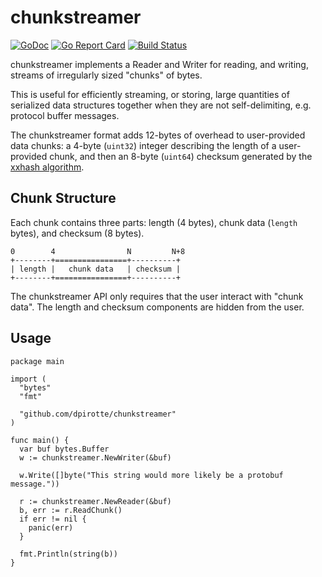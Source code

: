 # chunkstreamer

[![GoDoc](https://godoc.org/github.com/dpirotte/chunkstreamer?status.svg)](https://godoc.org/github.com/dpirotte/chunkstreamer)
[![Go Report
Card](https://goreportcard.com/badge/github.com/dpirotte/go-chunkstreamer)](https://goreportcard.com/report/github.com/dpirotte/go-chunkstreamer)
[![Build
Status](https://travis-ci.org/dpirotte/go-chunkstreamer.svg?branch=master)](https://travis-ci.org/dpirotte/go-chunkstreamer)

chunkstreamer implements a Reader and Writer for reading, and writing, streams
of irregularly sized "chunks" of bytes.

This is useful for efficiently streaming, or storing, large quantities of
serialized data structures together when they are not self-delimiting, e.g.
protocol buffer messages.

The chunkstreamer format adds 12-bytes of overhead to user-provided data chunks:
a 4-byte (`uint32`) integer describing the length of a user-provided chunk, and
then an 8-byte (`uint64`) checksum generated by the [xxhash
algorithm](https://cyan4973.github.io/xxHash/).

## Chunk Structure

Each chunk contains three parts: length (4 bytes), chunk data (`length` bytes),
and checksum (8 bytes).

```
0        4                N         N+8
+--------+================+----------+
| length |   chunk data   | checksum |
+--------+================+----------+
```

The chunkstreamer API only requires that the user interact with "chunk data". The
length and checksum components are hidden from the user.

## Usage

```
package main

import (
  "bytes"
  "fmt"

  "github.com/dpirotte/chunkstreamer"
)

func main() {
  var buf bytes.Buffer
  w := chunkstreamer.NewWriter(&buf)

  w.Write([]byte("This string would more likely be a protobuf message."))

  r := chunkstreamer.NewReader(&buf)
  b, err := r.ReadChunk()
  if err != nil {
    panic(err)
  }

  fmt.Println(string(b))
}

```
